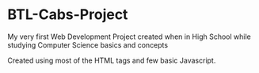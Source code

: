 # BTL-Cabs-Project
My very first Web Development Project created when in High School while studying Computer Science basics and concepts 

Created using most of the HTML tags and few basic Javascript.
